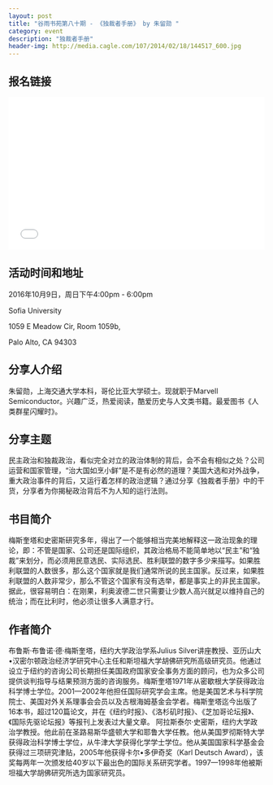 ```yaml
---
layout: post
title: "谷雨书苑第八十期 - 《独裁者手册》 by 朱留勋 "
category: event
description: "独裁者手册"
header-img: http://media.cagle.com/107/2014/02/18/144517_600.jpg
---
```


## 报名链接
<div style="width:100%; text-align:left;" ><iframe src="//eventbrite.com/tickets-external?eid=28336590505&ref=etckt" frameborder="0" height="300" width="100%" vspace="0" hspace="0" marginheight="5" marginwidth="5" scrolling="auto" allowtransparency="true"></iframe></div>

## 活动时间和地址
2016年10月9日，周日下午4:00pm - 6:00pm

Sofia University 

1059 E Meadow Cir, Room 1059b,

Palo Alto, CA 94303

## 分享人介绍
朱留勋，上海交通大学本科，哥伦比亚大学硕士。现就职于Marvell Semiconductor。兴趣广泛，热爱阅读，酷爱历史与人文类书籍。最爱图书《人类群星闪耀时》。


## 分享主题
民主政治和独裁政治，看似完全对立的政治体制的背后，会不会有相似之处？公司运营和国家管理，“治大国如烹小鲜”是不是有必然的道理？美国大选和对外战争，重大政治事件的背后，又运行着怎样的政治逻辑？通过分享《独裁者手册》中的干货，分享者为你揭秘政治背后不为人知的运行法则。

## 书目简介
梅斯奎塔和史密斯研究多年，得出了一个能够相当完美地解释这一政治现象的理论，即：不管是国家、公司还是国际组织，其政治格局不能简单地以“民主”和“独裁”来划分，而必须用民意选民、实际选民、胜利联盟的数字多少来描写。如果胜利联盟的人数很多，那么这个国家就是我们通常所说的民主国家。反过来，如果胜利联盟的人数非常少，那么不管这个国家有没有选举，都是事实上的非民主国家。据此，很容易明白：在刚果，利奥波德二世只需要让少数人高兴就足以维持自己的统治；而在比利时，他必须让很多人满意才行。

## 作者简介
布鲁斯·布鲁诺·德·梅斯奎塔，纽约大学政治学系Julius Silver讲座教授、亚历山大•汉密尔顿政治经济学研究中心主任和斯坦福大学胡佛研究所高级研究员。他通过设立于纽约的咨询公司长期担任美国政府国家安全事务方面的顾问，也为众多公司提供谈判指导与结果预测方面的咨询服务。梅斯奎塔1971年从密歇根大学获得政治科学博士学位。2001—2002年他担任国际研究学会主席。他是美国艺术与科学院院士、美国对外关系理事会会员以及古根海姆基金会学者。梅斯奎塔迄今出版了16本书，超过120篇论文，并在《纽约时报》、《洛杉矶时报》、《芝加哥论坛报》、《国际先驱论坛报》等报刊上发表过大量文章。
阿拉斯泰尔·史密斯，纽约大学政治学教授。他此前在圣路易斯华盛顿大学和耶鲁大学任教。他从美国罗彻斯特大学获得政治科学博士学位，从牛津大学获得化学学士学位。他从美国国家科学基金会获得过三项研究津贴，2005年他获得卡尔•多伊奇奖（Karl Deutsch Award），该奖每两年一次颁发给40岁以下最出色的国际关系研究学者。1997—1998年他被斯坦福大学胡佛研究所选为国家研究员。
